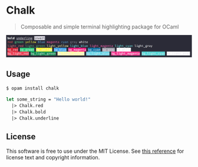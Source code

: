 # Chalk

> Composable and simple terminal highlighting package for OCaml

<img src="assets/example.png" />

## Usage

```
$ opam install chalk
```

```ocaml
let some_string = "Hello world!"
  |> Chalk.red
  |> Chalk.bold
  |> Chalk.underline
```

## License

This software is free to use under the MIT License. See [this reference](https://opensource.org/licenses/MIT) for license text and copyright information.
